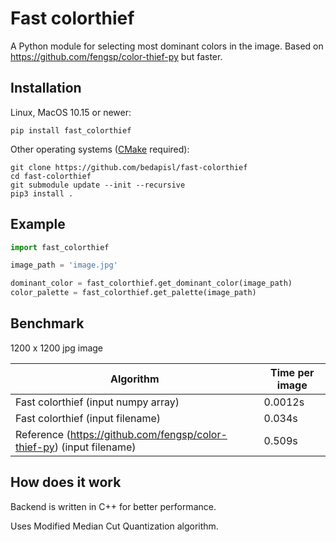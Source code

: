 # Fast colorthief

A Python module for selecting most dominant colors in the image. Based on https://github.com/fengsp/color-thief-py but faster.

## Installation
Linux, MacOS 10.15 or newer:
```shell
pip install fast_colorthief
```
Other operating systems ([CMake](https://cmake.org/) required):
```shell
git clone https://github.com/bedapisl/fast-colorthief
cd fast-colorthief
git submodule update --init --recursive
pip3 install .
```

## Example
```python
import fast_colorthief

image_path = 'image.jpg'

dominant_color = fast_colorthief.get_dominant_color(image_path)
color_palette = fast_colorthief.get_palette(image_path)
```

## Benchmark
1200 x 1200 jpg image


| Algorithm | Time per image |
| ----------| -------------- |
| Fast colorthief (input numpy array) | 0.0012s |
| Fast colorthief (input filename) | 0.034s | 
| Reference (https://github.com/fengsp/color-thief-py) (input filename) | 0.509s |
 
## How does it work
Backend is written in C++ for better performance.

Uses Modified Median Cut Quantization algorithm.
